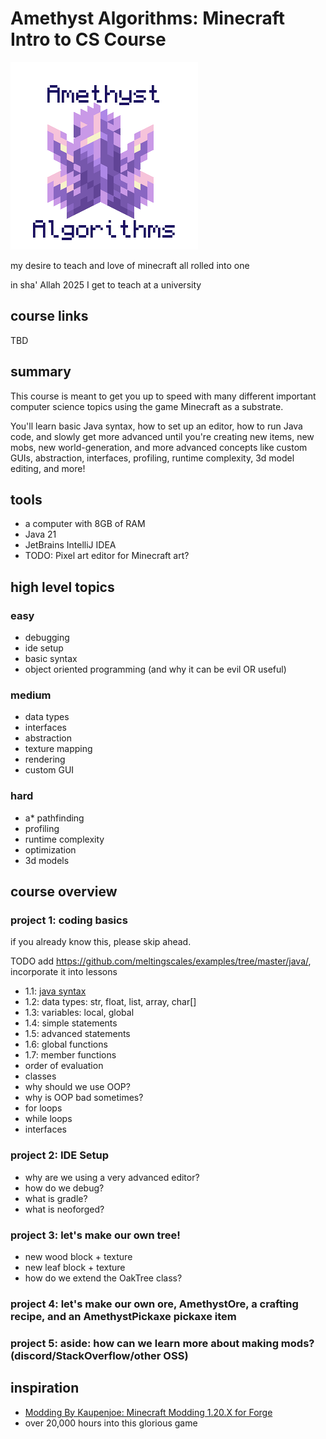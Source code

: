 # Amethyst Algorithms: Minecraft Intro to CS Course

![Amethyst Algorithms](amethyst-algorithms.png)

my desire to teach and love of minecraft all rolled into one

in sha' Allah 2025 I get to teach at a university

## course links

TBD

## summary

This course is meant to get you up to speed with many different important computer science topics using the game Minecraft as a substrate.

You'll learn basic Java syntax, how to set up an editor, how to run Java code, and slowly get more advanced until you're creating new items, new mobs, new world-generation, and more advanced concepts like custom GUIs, abstraction, interfaces, profiling, runtime complexity, 3d model editing, and more!

## tools

- a computer with 8GB of RAM
- Java 21
- JetBrains IntelliJ IDEA
- TODO: Pixel art editor for Minecraft art?

## high level topics

### easy

- debugging
- ide setup
- basic syntax
- object oriented programming (and why it can be evil OR useful)

### medium

- data types
- interfaces
- abstraction
- texture mapping
- rendering
- custom GUI

### hard

- a* pathfinding
- profiling
- runtime complexity
- optimization
- 3d models

## course overview

### project 1: coding basics

if you already know this, please skip ahead.

TODO add <https://github.com/meltingscales/examples/tree/master/java/>, incorporate it into lessons

- 1.1: [java syntax](https://github.com/meltingscales/examples/blob/master/java/java-basics/src/JavaBasics.java)
- 1.2: data types: str, float, list, array, char[]
- 1.3: variables: local, global
- 1.4: simple statements
- 1.5: advanced statements
- 1.6: global functions
- 1.7: member functions
- order of evaluation
- classes
- why should we use OOP?
- why is OOP bad sometimes?
- for loops
- while loops
- interfaces

### project 2: IDE Setup

- why are we using a very advanced editor?
- how do we debug?
- what is gradle?
- what is neoforged?

### project 3: let's make our own tree!


- new wood block + texture
- new leaf block + texture
- how do we extend the OakTree class?

### project 4: let's make our own ore, AmethystOre, a crafting recipe, and an AmethystPickaxe pickaxe item

### project 5: aside: how can we learn more about making mods? (discord/StackOverflow/other OSS)

## inspiration
- [Modding By Kaupenjoe: Minecraft Modding 1.20.X for Forge](https://www.udemy.com/course/minecraft-modding-120x-for-forge)
- over 20,000 hours into this glorious game
